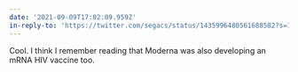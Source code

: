 ```yaml
---
date: '2021-09-09T17:02:09.959Z'
in-reply-to: 'https://twitter.com/segacs/status/1435996480561688582?s=19'
---
```


Cool. I think I remember reading that Moderna was also developing an mRNA HIV vaccine too.
